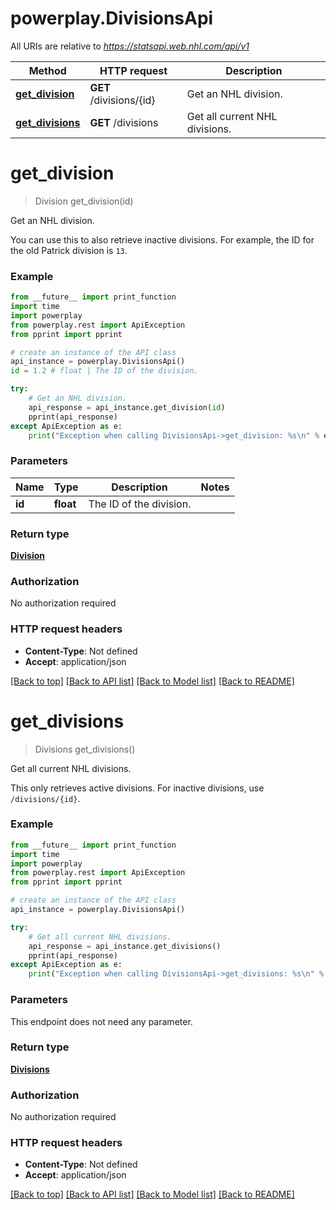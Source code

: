 # powerplay.DivisionsApi

All URIs are relative to *https://statsapi.web.nhl.com/api/v1*

Method | HTTP request | Description
------------- | ------------- | -------------
[**get_division**](DivisionsApi.md#get_division) | **GET** /divisions/{id} | Get an NHL division.
[**get_divisions**](DivisionsApi.md#get_divisions) | **GET** /divisions | Get all current NHL divisions.

# **get_division**
> Division get_division(id)

Get an NHL division.

You can use this to also retrieve inactive divisions. For example, the ID for the old Patrick division is `13`.

### Example
```python
from __future__ import print_function
import time
import powerplay
from powerplay.rest import ApiException
from pprint import pprint

# create an instance of the API class
api_instance = powerplay.DivisionsApi()
id = 1.2 # float | The ID of the division.

try:
    # Get an NHL division.
    api_response = api_instance.get_division(id)
    pprint(api_response)
except ApiException as e:
    print("Exception when calling DivisionsApi->get_division: %s\n" % e)
```

### Parameters

Name | Type | Description  | Notes
------------- | ------------- | ------------- | -------------
 **id** | **float**| The ID of the division. | 

### Return type

[**Division**](Division.md)

### Authorization

No authorization required

### HTTP request headers

 - **Content-Type**: Not defined
 - **Accept**: application/json

[[Back to top]](#) [[Back to API list]](../README.md#documentation-for-api-endpoints) [[Back to Model list]](../README.md#documentation-for-models) [[Back to README]](../README.md)

# **get_divisions**
> Divisions get_divisions()

Get all current NHL divisions.

This only retrieves active divisions. For inactive divisions, use `/divisions/{id}`.

### Example
```python
from __future__ import print_function
import time
import powerplay
from powerplay.rest import ApiException
from pprint import pprint

# create an instance of the API class
api_instance = powerplay.DivisionsApi()

try:
    # Get all current NHL divisions.
    api_response = api_instance.get_divisions()
    pprint(api_response)
except ApiException as e:
    print("Exception when calling DivisionsApi->get_divisions: %s\n" % e)
```

### Parameters
This endpoint does not need any parameter.

### Return type

[**Divisions**](Divisions.md)

### Authorization

No authorization required

### HTTP request headers

 - **Content-Type**: Not defined
 - **Accept**: application/json

[[Back to top]](#) [[Back to API list]](../README.md#documentation-for-api-endpoints) [[Back to Model list]](../README.md#documentation-for-models) [[Back to README]](../README.md)

